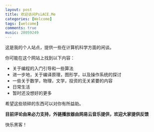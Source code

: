 ```yaml
---
layout: post
title: 欢迎访问PsiACE.Me
categories: [Welcome]
tags: [welcome]
comments: true
music: 28059249
---
```


这是我的个人站点，提供一些在计算机科学方面的闲谈。

你可能在这个网站上找到以下内容：
- 关于编程的入门引导和一些算法
- 进一步地，关于编译原理，图形学，以及操作系统的探讨
- 一些关于数学，物理，文学，投资的无关紧要的内容
- 日常生活
- 暂时还没想好的更多

希望这些琐碎的东西可以对你有所益助。

**目前评论由来必力支持，外链播放器由网易云音乐提供，欢迎大家提供反馈**

快乐黑客！

